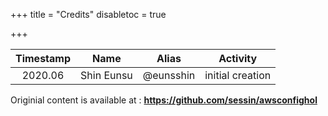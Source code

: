 +++
title = "Credits"
disabletoc = true

+++

| **Timestamp** | **Name** | **Alias** | **Activity** |
|:---:|:---:|:---:|:---:|
|2020.06|Shin Eunsu|@eunsshin|initial creation|

Originial content is available at : **https://github.com/sessin/awsconfighol**

